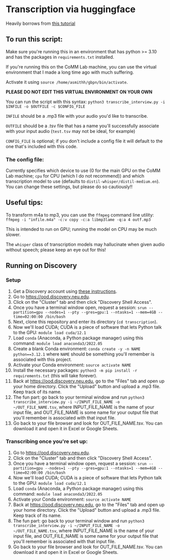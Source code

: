 # Transcription via huggingface
Heavily borrows from [this tutorial](https://www.doczamora.com/audio-transcription-from-huggingface-pre-trained-model)

## To run this script:
Make sure you're running this in an environment that has python >= 3.10 and has the packages in `requirements.txt` installed. 

If you're running this on the CoMM Lab machine, you can use the virtual environment that I made a long time ago with much suffering.

Activate it using `source /home/asmithh/gbpn/bin/activate`. 

**PLEASE DO NOT EDIT THIS VIRTUAL ENVIRONMENT ON YOUR OWN**

You can run the script with this syntax:
`python3 transcribe_interview.py -i $INFILE -o $OUTFILE -c $CONFIG_FILE`

`INFILE` should be a .mp3 file with your audio you'd like to transcribe.

`OUTFILE` should be a .tsv file that has a name you'll successfully associate with your input audio (`test.tsv` may not be ideal, for example)

`CONFIG_FILE` is optional; if you don't include a config file it will default to the one that's included with this code. 

### The config file:
Currently specifies which device to use (0 for the main GPU on the CoMM Lab machine; `cpu` for CPU (which I do not recommend)) and which transcription model to use (defaults to `distil-whisper/distil-medium.en`). You can change these settings, but please do so cautiously!!  


## Useful tips:

To transform m4a to mp3, you can use the `ffmpeg` command line utility: `ffmpeg -i "infile.m4a" -c:v copy -c:a libmp3lame -q:a 4 outf.mp3`

This is intended to run on GPU; running the model on CPU may be much slower. 

The `whisper` class of transcription models may hallucinate when given audio without speech; please keep an eye out for this!

## Running on Discovery
### Setup
1. Get a Discovery account using [these instructions](https://rc.northeastern.edu/getting-access/).
2. Go to https://ood.discovery.neu.edu.
3. Click on the "Cluster" tab and then click "Discovery Shell Access".
4. Once you have a terminal window open, request a session: `srun --partition=gpu --nodes=1 --pty --gres=gpu:1 --ntasks=1 --mem=4GB --time=02:00:00 /bin/bash`
5. Next, clone this repository and enter its directory (`cd transcription`).
6. Now we'll load CUDA; CUDA is a piece of software that lets Python talk to the GPU: `module load cuda/12.1`
7. Load `conda` (Anaconda, a Python package manager) using this command: `module load anaconda3/2022.05`
8. Create a blank Conda environment: `conda create -y -n NAME python==3.12.1` where `NAME` should be something you'll remember is associated with this project.
9. Activate your Conda environment: `source activate NAME`
10. Install the necessary packages: `python3 -m pip install -r requirements.txt` (this will take forever).
11. Back at https://ood.discovery.neu.edu, go to the "Files" tab and open up your home directory. Click the "Upload" button and upload a .mp3 file. Keep track of its name. 
12. The fun part: go back to your terminal window and run `python3 transcribe_interview.py -i ~/INPUT_FILE_NAME -o ~/OUT_FILE_NAME.tsv`, where INPUT_FILE_NAME is the name of your input file, and OUT_FILE_NAME is some name for your output file that you'll remember is associated with that input file.
13. Go back to your file browser and look for OUT_FILE_NAME.tsv. You can download it and open it in Excel or Google Sheets.

### Transcribing once you're set up:
1. Go to https://ood.discovery.neu.edu.
2. Click on the "Cluster" tab and then click "Discovery Shell Access".
3. Once you have a terminal window open, request a session: `srun --partition=gpu --nodes=1 --pty --gres=gpu:1 --ntasks=1 --mem=4GB --time=02:00:00 /bin/bash`
4. Now we'll load CUDA; CUDA is a piece of software that lets Python talk to the GPU: `module load cuda/12.1`
5. Load `conda` (Anaconda, a Python package manager) using this command: `module load anaconda3/2022.05`
6. Activate your Conda environment: `source activate NAME`
7. Back at https://ood.discovery.neu.edu, go to the "Files" tab and open up your home directory. Click the "Upload" button and upload a .mp3 file. Keep track of its name.
8. The fun part: go back to your terminal window and run `python3 transcribe_interview.py -i ~/INPUT_FILE_NAME -o ~/OUT_FILE_NAME.tsv`, where INPUT_FILE_NAME is the name of your input file, and OUT_FILE_NAME is some name for your output file that you'll remember is associated with that input file.
9. Go back to your file browser and look for OUT_FILE_NAME.tsv. You can download it and open it in Excel or Google Sheets.
